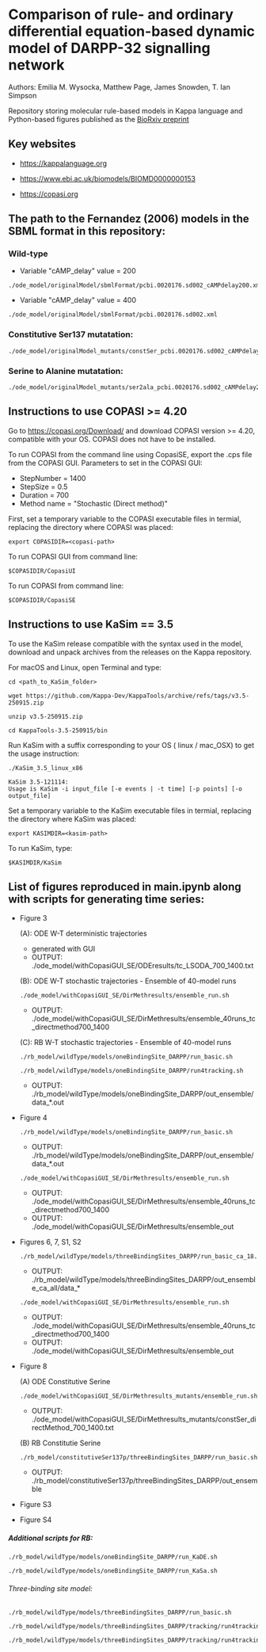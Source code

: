 # Comparison of rule- and ordinary differential equation-based dynamic model of DARPP-32 signalling network
Authors: Emilia M. Wysocka, Matthew Page, James Snowden, T. Ian Simpson 

Repository storing molecular rule-based models in Kappa language and Python-based figures published as the [BioRxiv preprint](https://www.biorxiv.org/content/10.1101/2022.03.26.485918v3)

## Key websites

* https://kappalanguage.org

* https://www.ebi.ac.uk/biomodels/BIOMD0000000153

* https://copasi.org


## The path to the Fernandez (2006) models in the SBML format in this repository:


### Wild-type

* Variable "cAMP_delay" value = 200

```
./ode_model/originalModel/sbmlFormat/pcbi.0020176.sd002_cAMPdelay200.xml
```

* Variable "cAMP_delay" value = 400

```
./ode_model/originalModel/sbmlFormat/pcbi.0020176.sd002.xml
```

### Constitutive Ser137 mutatation:

```
./ode_model/originalModel_mutants/constSer_pcbi.0020176.sd002_cAMPdelay200.xml
```


### Serine to Alanine mutatation:

```
./ode_model/originalModel_mutants/ser2ala_pcbi.0020176.sd002_cAMPdelay200.xml
```


## Instructions to use COPASI >= 4.20

Go to https://copasi.org/Download/ and download COPASI version >= 4.20, compatible with your OS.
COPASI does not have to be installed.

To run COPASI from the command line using CopasiSE, export the .cps file from the COPASI GUI.
Parameters to set in the COPASI GUI:
 * StepNumber = 1400
 * StepSize = 0.5
 * Duration = 700
 * Method name = "Stochastic (Direct method)"


First, set a temporary variable to the COPASI executable files in termial, replacing the directory where COPASI was placed:

```
export COPASIDIR=<copasi-path>
```

To run COPASI GUI from command line:

```
$COPASIDIR/CopasiUI
```

To run COPASI from command line:

```
$COPASIDIR/CopasiSE
```


## Instructions to use KaSim == 3.5

To use the KaSim release compatible with the syntax used in the model, download and unpack archives from the releases on the Kappa repository.

For macOS and Linux, open Terminal and type:

```console
cd <path_to_KaSim_folder>
```

```
wget https://github.com/Kappa-Dev/KappaTools/archive/refs/tags/v3.5-250915.zip
```

```
unzip v3.5-250915.zip
```

```
cd KappaTools-3.5-250915/bin
```

Run KaSim with a suffix corresponding to your OS ( linux / mac_OSX) to get the usage instruction:

```console
./KaSim_3.5_linux_x86 
```

```
KaSim 3.5-121114: 
Usage is KaSim -i input_file [-e events | -t time] [-p points] [-o output_file]

```

Set a temporary variable to the KaSim executable files in termial, replacing the directory where KaSim was placed:

```
export KASIMDIR=<kasim-path>
```

To run KaSim, type:

```
$KASIMDIR/KaSim
```



## List of figures reproduced in main.ipynb along with scripts for generating time series:


* Figure 3
  <!--- - (A) wt/wild-type_summedpatternsOriginal_selected_.pdf --->
  
  (A): ODE W-T deterministic trajectories
  
  * generated with GUI
  * OUTPUT: ./ode_model/withCopasiGUI_SE/ODEresults/tc_LSODA_700_1400.txt
  
      
  
  <!--- - (B) wt/wild-type_stochastic_ode_model_selected_SD.pdf --->
  (B): ODE W-T stochastic trajectories - Ensemble of 40-model runs

   ```
   ./ode_model/withCopasiGUI_SE/DirMethresults/ensemble_run.sh
   ```
   
   * OUTPUT: ./ode_model/withCopasiGUI_SE/DirMethresults/ensemble_40runs_tc_directmethod700_1400



  <!--- - (C) wt/wild-typeoBS_rb_model_selected_SD.pdf --->
  (C): RB W-T stochastic trajectories - Ensemble of 40-model runs
  

  ```
  ./rb_model/wildType/models/oneBindingSite_DARPP/run_basic.sh
  ```


  ```
  ./rb_model/wildType/models/oneBindingSite_DARPP/run4tracking.sh
  ```

  *  OUTPUT: ./rb_model/wildType/models/oneBindingSite_DARPP/out_ensemble/data_*.out


* Figure 4
   <!--- - compared/w-t_ode2rb_stoch2stochpaired_resized.pdf --->

      
    ```
    ./rb_model/wildType/models/oneBindingSite_DARPP/run_basic.sh
    ```
    
    * OUTPUT:  ./rb_model/wildType/models/oneBindingSite_DARPP/out_ensemble/data_*.out
    

     ```
     ./ode_model/withCopasiGUI_SE/DirMethresults/ensemble_run.sh
     ```

    
    * OUTPUT:  ./ode_model/withCopasiGUI_SE/DirMethresults/ensemble_40runs_tc_directmethod700_1400
    * OUTPUT: ./ode_model/withCopasiGUI_SE/DirMethresults/ensemble_out


* Figures 6, 7, S1, S2

  <!--- - ca_all_case/all_Ca_summed_PP2Bpaired.pdf --> 

  <!--- - (A) ca_all_case/all_Ca_all_Ca2_paired_w-t_ode2rb_stoch2stoch.pdf --->

  <!--- - (B) ca_all_case/all_Ca2_all_Ca_paired_all_ca_rb_18_ode_13.pdf --->
  
   <!--- - (C) ca_all_case/all_Ca2_all_Ca_paired_all_ca_summed_first_instance_of_PP2B.pdf --->


    <!--- - ca_all_case/CaRates_15_1_7_CaStim_6_representations_of_PP2Bi.pdf --->
    <!--- - img/ca_all_case/all_Capaired.pdf --->

    
    ```
    ./rb_model/wildType/models/threeBindingSites_DARPP/run_basic_ca_18.sh
    ```

    * OUTPUT: ./rb_model/wildType/models/threeBindingSites_DARPP/out_ensemble_ca_all/data_*
 
 
    ```
    ./ode_model/withCopasiGUI_SE/DirMethresults/ensemble_run.sh
    ```   
    
    * OUTPUT: ./ode_model/withCopasiGUI_SE/DirMethresults/ensemble_40runs_tc_directmethod700_1400
    * OUTPUT: ./ode_model/withCopasiGUI_SE/DirMethresults/ensemble_out
 

* Figure 8
  <!--- - (A) alone/constSer/constitutive_Ser137_summedpatternsOriginal_selected_.pdf
  - (B) alone/constSer/constitutive_serinetBS_rb_model_selected_SD.pdf
  - (C) alone/ser2ala/serine_to_alanine_summedpatternsOriginal_selected_.pdf
  - (D) alone/ser2ala/serine_to_alaninetBS_rb_model_selected_SD.pdf --->

    (A) ODE Constitutive Serine 
    
    
    ```
    ./ode_model/withCopasiGUI_SE/DirMethresults_mutants/ensemble_run.sh
    ```

    * OUTPUT: ./ode_model/withCopasiGUI_SE/DirMethresults_mutants/constSer_directMethod_700_1400.txt
   
   

    (B) RB Constitutie Serine
   
   
    ```
    ./rb_model/constitutiveSer137p/threeBindingSites_DARPP/run_basic.sh
    ```
    
    * OUTPUT: ./rb_model/constitutiveSer137p/threeBindingSites_DARPP/out_ensemble


* Figure S3
  <!--- - compared/w-t_rb2rb_stoch2stochpaired_resized.pdf --->

* Figure S4
 <!--- - compared/s_speciesNum_per_time_tBS_oBS_to_stimuli_2.pdf --->



##### Additional scripts for RB:

```
./rb_model/wildType/models/oneBindingSite_DARPP/run_KaDE.sh
```

```
./rb_model/wildType/models/oneBindingSite_DARPP/run_KaSa.sh
```

###### Three-binding site model:


```
./rb_model/wildType/models/threeBindingSites_DARPP/run_basic.sh
```



```
./rb_model/wildType/models/threeBindingSites_DARPP/tracking/run4tracking.sh
```


```
./rb_model/wildType/models/threeBindingSites_DARPP/tracking/run4tracking_for_KaSim4.0.sh
```
